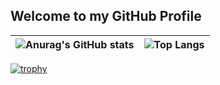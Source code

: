 ## Welcome to my GitHub Profile

|![Anurag's GitHub stats](https://github-readme-stats.vercel.app/api?username=ForkOvO&show_icons=true&theme=dracula)|![Top Langs](https://github-readme-stats.vercel.app/api/top-langs/?username=ForkOvO&layout=compact&theme=dracula)|
| :--: | :--: |

[![trophy](https://github-profile-trophy.vercel.app/?username=ForkOvO&theme=onedark)](https://github.com/ryo-ma/github-profile-trophy)

